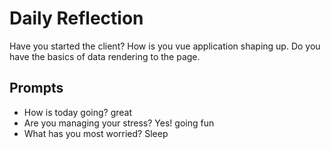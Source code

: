 # Daily Reflection
Have you started the client? How is you vue application shaping up. Do you have the basics of data rendering to the page.  

## Prompts
- How is today going? 
great
- Are you managing your stress?
Yes! going fun
- What has you most worried?
Sleep